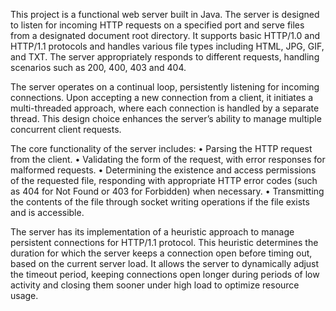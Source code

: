 This project is a functional web server built in Java. The server is designed to listen for incoming HTTP
requests on a specified port and serve files from a designated document root directory. It supports basic
HTTP/1.0 and HTTP/1.1 protocols and handles various file types including HTML, JPG, GIF, and TXT.
The server appropriately responds to different requests, handling scenarios such as 200, 400, 403 and 404.

The server operates on a continual loop, persistently listening for incoming connections. Upon accepting
a new connection from a client, it initiates a multi-threaded approach, where each connection
is handled by a separate thread. This design choice enhances the server’s ability to manage multiple
concurrent client requests.

The core functionality of the server includes:
• Parsing the HTTP request from the client.
• Validating the form of the request, with error responses for malformed requests.
• Determining the existence and access permissions of the requested file, responding with appropriate
HTTP error codes (such as 404 for Not Found or 403 for Forbidden) when necessary.
• Transmitting the contents of the file through socket writing operations if the file exists and is
accessible.

The server has its implementation of a heuristic approach to manage persistent connections for
HTTP/1.1 protocol. This heuristic determines the duration for which the server keeps a connection open
before timing out, based on the current server load. It allows the server to dynamically adjust the timeout
period, keeping connections open longer during periods of low activity and closing them sooner under high
load to optimize resource usage.
